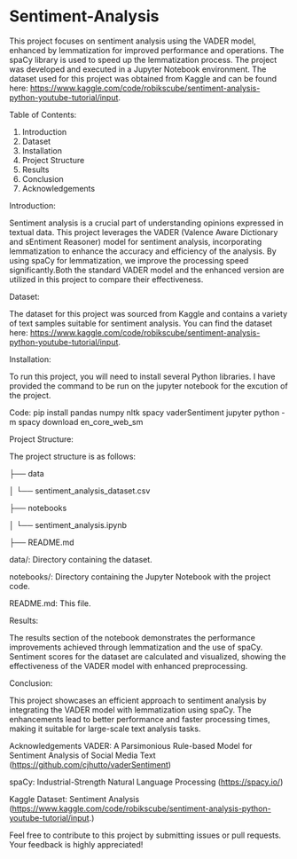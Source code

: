 # Sentiment-Analysis

This project focuses on sentiment analysis using the VADER model, enhanced by lemmatization for improved performance and operations. The spaCy library is used to speed up the lemmatization process. The project was developed and executed in a Jupyter Notebook environment. The dataset used for this project was obtained from Kaggle and can be found here: https://www.kaggle.com/code/robikscube/sentiment-analysis-python-youtube-tutorial/input.

Table of Contents:

1. Introduction
2. Dataset
3. Installation
4. Project Structure
5. Results
6. Conclusion
7. Acknowledgements

Introduction:

Sentiment analysis is a crucial part of understanding opinions expressed in textual data. This project leverages the VADER (Valence Aware Dictionary and sEntiment Reasoner) model for sentiment analysis, incorporating lemmatization to enhance the accuracy and efficiency of the analysis. By using spaCy for lemmatization, we improve the processing speed significantly.Both the standard VADER model and the enhanced version are utilized in this project to compare their effectiveness.

Dataset:

The dataset for this project was sourced from Kaggle and contains a variety of text samples suitable for sentiment analysis. You can find the dataset here:  https://www.kaggle.com/code/robikscube/sentiment-analysis-python-youtube-tutorial/input.

Installation:

To run this project, you will need to install several Python libraries. I have provided the command to be run on the jupyter notebook for the excution of the project.

  Code:
    pip install pandas numpy nltk spacy vaderSentiment jupyter
    python -m spacy download en_core_web_sm

Project Structure:

The project structure is as follows:

├── data

│   └── sentiment_analysis_dataset.csv

├── notebooks

│   └── sentiment_analysis.ipynb

├── README.md

data/: Directory containing the dataset.

notebooks/: Directory containing the Jupyter Notebook with the project code.

README.md: This file.

Results:

The results section of the notebook demonstrates the performance improvements achieved through lemmatization and the use of spaCy. Sentiment scores for the dataset are calculated and visualized, showing the effectiveness of the VADER model with enhanced preprocessing.

Conclusion:

This project showcases an efficient approach to sentiment analysis by integrating the VADER model with lemmatization using spaCy. The enhancements lead to better performance and faster processing times, making it suitable for large-scale text analysis tasks.

Acknowledgements
VADER: A Parsimonious Rule-based Model for Sentiment Analysis of Social Media Text (https://github.com/cjhutto/vaderSentiment)

spaCy: Industrial-Strength Natural Language Processing (https://spacy.io/)

Kaggle Dataset: Sentiment Analysis (https://www.kaggle.com/code/robikscube/sentiment-analysis-python-youtube-tutorial/input.)

Feel free to contribute to this project by submitting issues or pull requests. Your feedback is highly appreciated!

